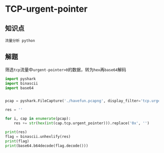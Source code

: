 # TCP-urgent-pointer

## 知识点

`流量分析 python`

## 解题

筛选`tcp`流量中`urgent-pointer>0`的数据，转为`hex`再`base64`解码

```python
import pyshark
import binascii
import base64


pcap = pyshark.FileCapture('./havefun.pcapng', display_filter='tcp.urgent_pointer>0')

res = ''

for i, cap in enumerate(pcap):
    res += str(hex(int(cap.tcp.urgent_pointer))).replace('0x', '')

print(res)
flag = binascii.unhexlify(res)
print(flag)
print(base64.b64decode(flag.decode()))
```

